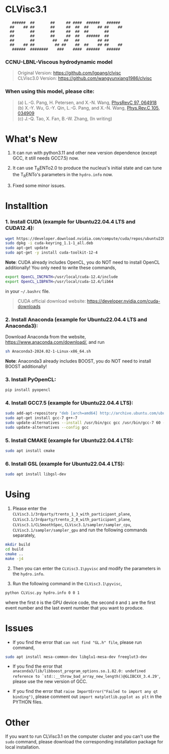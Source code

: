 # CLVisc3.1


       ######  ##       ##     ## ####  ######   ######  
      ##    ## ##       ##     ##  ##  ##    ## ##    ## 
      ##       ##       ##     ##  ##  ##       ##       
      ##       ##       ##     ##  ##   ######  ##       
      ##       ##        ##   ##   ##        ## ##       
      ##    ## ##         ## ##    ##  ##    ## ##    ## 
       ######  ########    ###    ####  ######   ###### 

### CCNU-LBNL-Viscous hydrodynamic model

> Original Version: https://github.com/lgpang/clvisc <br>
> CLVisc3.0 Version: https://github.com/wangyunxiang1986/clvisc

### When using this model, please cite:
    
> (a) L.-G. Pang, H. Petersen, and X.-N. Wang, [PhysRevC 97, 064918](https://link.aps.org/doi/10.1103/PhysRevC.97.064918) <br>
> (b) X.-Y. Wu, G.-Y. Qin, L.-G. Pang, and X.-N. Wang, [Phys.Rev.C 105, 034909](https://link.aps.org/doi/10.1103/PhysRevC.105.034909) <br>
> (c) J.-Q. Tao, X. Fan, B.-W. Zhang, (In writing)

# What's New

1. It can run with python3.11 and other new version dependence (except GCC, it still needs GCC7.5) now.

2. It can use T<sub>R</sub>ENTo2.0 to produce the nucleus's initial state and can tune the T<sub>R</sub>ENTo's parameters in the `hydro.info` now.

3. Fixed some minor issues.

# Installtion

### 1. Install CUDA (example for Ubuntu22.04.4 LTS and CUDA12.4):

```bash
wget https://developer.download.nvidia.com/compute/cuda/repos/ubuntu2204/x86_64/cuda-keyring_1.1-1_all.deb
sudo dpkg -i cuda-keyring_1.1-1_all.deb
sudo apt-get update
sudo apt-get -y install cuda-toolkit-12-4
```   

   __Note__: CUDA already includes OpenCL, you do NOT need to install OpenCL additionally! You only need to write these commands,
         
```bash
export OpenCL_INCPATH=/usr/local/cuda-12.4/include
export OpenCL_LIBPATH=/usr/local/cuda-12.4/lib64
```
           
   in your `~/.bashrc` file.
         
   > CUDA official download website: https://developer.nvidia.com/cuda-downloads

### 2. Install Anaconda (example for Ubuntu22.04.4 LTS and Anaconda3):

   Download Anaconda from the website, https://www.anaconda.com/download/, and run

```bash   
sh Anaconda3-2024.02-1-Linux-x86_64.sh
```

   __Note__: Anaconda3 already includes BOOST, you do NOT need to install BOOST additionally!

### 3. Install PyOpenCL:

```bash
pip install pyopencl
```

### 4. Install GCC7.5 (example for Ubuntu22.04.4 LTS):

```bash
sudo add-apt-repository "deb [arch=amd64] http://archive.ubuntu.com/ubuntu focal main universe"
sudo apt-get install gcc-7 g++-7
sudo update-alternatives --install /usr/bin/gcc gcc /usr/bin/gcc-7 60 --slave /usr/bin/g++ g++ /usr/bin/g++-7
sudo update-alternatives --config gcc
```

### 5. Install CMAKE (example for Ubuntu22.04.4 LTS):

```bash
sudo apt install cmake
```

### 6. Install GSL (example for Ubuntu22.04.4 LTS):

```bash
sudo apt install libgsl-dev
```

# Using

1. Please enter the `CLVisc3.1/3rdparty/trento_1_3_with_participant_plane`, `CLVisc3.1/3rdparty/trento_2_0_with_participant_plane`, `CLVisc3.1/CLSmoothSpec`,
   `CLVisc3.1/sampler/sampler_cpu`, `CLVisc3.1/sampler/sampler_gpu` and run the following commands separately,

```bash
mkdir build
cd build
cmake ..
make -j4
```

2. Then you can enter the `CLVisc3.1\pyvisc` and modify the parameters in the `hydro.info`.

3. Run the following command in the `CLVisc3.1\pyvisc`,
   
```bash
python CLVisc.py hydro.info 0 0 1
```

   where the first `0` is the GPU device code, the second `0` and `1` are the first event number and the last event number that you want to produce.

# Issues

* If you find the error that `can not find "GL.h" file`, please run command,

```bash
sudo apt install mesa-common-dev libglu1-mesa-dev freeglut3-dev
```

* If you find the error that ``anaconda3/lib/libboost_program_options.so.1.82.0: undefined reference to `std::__throw_bad_array_new_length()@GLIBCXX_3.4.29'``, 
please use the new version of GCC.

* If you find the error that `raise ImportError("Failed to import any qt binding")`,
please comment out `import matplotlib.pyplot as plt` in the PYTHON files.

# Other

If you want to run CLVisc3.1 on the computer cluster and you can't use the `sudo` command, 
please download the corresponding installation package for local installation.